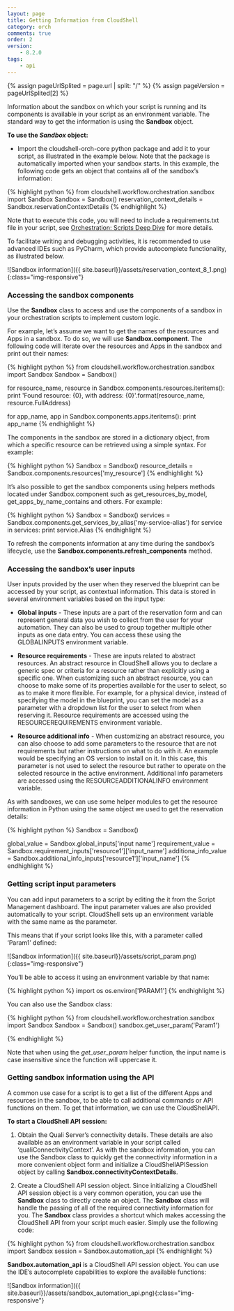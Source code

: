 ```yaml
---
layout: page
title: Getting Information from CloudShell
category: orch
comments: true
order: 2
version: 
    - 8.2.0
tags:
    - api
---
```



{% assign pageUrlSplited = page.url | split: "/" %}
{% assign pageVersion = pageUrlSplited[2] %}

Information about the sandbox on which your script is running and its components is available in your script as an environment variable. The standard way to get the information is using the **Sandbox** object.

**To use the *Sandbox* object:** 

* Import the cloudshell-orch-core python package and add it to your script, as illustrated in the example below. Note that the package is automatically imported when your sandbox starts.
In this example, the following code gets an object that contains all of the sandbox’s information:

{% highlight python %}
from cloudshell.workflow.orchestration.sandbox import Sandbox
Sandbox = Sandbox()
reservation_context_details = Sandbox.reservationContextDetails
{% endhighlight %}

Note that to execute this code, you will need to include a requirements.txt file in your script, see [Orchestration: Scripts Deep Dive]({{site.baseurl}}/orchestration/{{pageVersion}}/scripts-deep-dive.html) for more details.

To facilitate writing and debugging activities, it is recommended to use advanced IDEs such as PyCharm, which provide autocomplete functionality, as illustrated below. 

![Sandbox information]({{ site.baseurl}}/assets/reservation_context_8_1.png){:class="img-responsive"}

### Accessing the sandbox components

Use the **Sandbox** class to access and use the components of a sandbox in your orchestration scripts to implement custom logic. 

For example, let’s assume we want to get the names of the resources and Apps in a sandbox. To do so, we will use **Sandbox.component**.  The following code will iterate over the resources and Apps in the sandbox and print out their names:

{% highlight python %}
from cloudshell.workflow.orchestration.sandbox import Sandbox
Sandbox = Sandbox()

for resource_name, resource in Sandbox.components.resources.iteritems():
    print 'Found resource: {0}, with address: {0}'.format(resource_name, resource.FullAddress)

for app_name, app in Sandbox.components.apps.iteritems():
    print app_name
{% endhighlight %}

The components in the sandbox are stored in a dictionary object, from which a specific resource can be retrieved using a simple syntax. For example:

{% highlight python %}
Sandbox = Sandbox()
resource_details = Sandbox.components.resources['my_resource']
{% endhighlight %}

It’s also possible to get the sandbox components using helpers methods located under Sandbox.component such as get_resources_by_model, get_apps_by_name_contains and others. For example: 

{% highlight python %}
Sandbox = Sandbox()
services = Sandbox.components.get_services_by_alias('my-service-alias')
for service in services:
    print service.Alias
{% endhighlight %}

To refresh the components information at any time during the sandbox’s lifecycle, use the **Sandbox.components.refresh_components** method.


### Accessing the sandbox’s user inputs

User inputs provided by the user when they reserved the blueprint can be accessed by your script, as contextual information. This data is stored in several environment variables based on the input type:

*  **Global inputs** - These inputs are a part of the reservation form and can represent general data you wish to collect from the user for your automation. They can also be used to group together multiple other inputs as one data entry. You can access these using the GLOBALINPUTS environment variable.

* **Resource requirements** - These are inputs related to abstract resources. An abstract resource in CloudShell allows you to declare a generic spec or criteria for a resource rather than explicitly using a specific one. When customizing such an abstract resource, you can choose to make some of its properties available for the user to select, so as to make it more flexible. For example, for a physical device, instead of specifying the model in the blueprint, you can set the model as a parameter with a dropdown list for the user to select from when reserving it. Resource requirements are accessed using the RESOURCEREQUIREMENTS environment variable.

* **Resource additional info** -  When customizing an abstract resource, you can also choose to add some parameters to the resource that are not requirements but rather instructions on what to do with it. An example would be specifying an OS version to install on it. In this case, this parameter is not used to select the resource but rather to operate on the selected resource in the active environment. Additional info parameters are accessed using the RESOURCEADDITIONALINFO environment variable.

 As with sandboxes, we can use some helper modules to get the resource information in Python using the same object we used to get the reservation details:  

 {% highlight python %}
Sandbox = Sandbox()

global_value = Sandbox.global_inputs['input name']
requirement_value = Sandbox.requirement_inputs['resource1']['input_name']
additiona_info_value = Sandbox.additional_info_inputs['resource1']['input_name']
{% endhighlight %}


### Getting script input parameters

You can add input parameters to a script by editing the it from the Script Management dashboard.
The input parameter values are also provided automatically to your script. CloudShell sets up an environment variable with
the same name as the parameter.

This means that if your script looks like this, with a parameter called ‘Param1’ defined:

![Sandbox information]({{ site.baseurl}}/assets/script_param.png){:class="img-responsive"}

You’ll be able to access it using an environment variable by that name:

{% highlight python %}
import os
os.environ['PARAM1']
{% endhighlight %}

You can also use the Sandbox class:

{% highlight python %}
from cloudshell.workflow.orchestration.sandbox import Sandbox
Sandbox = Sandbox()
sandbox.get_user_param('Param1')

{% endhighlight %}

Note that when using the *get_user_param* helper function, the input name is case insensitive since the function will uppercase it. 

### Getting sandbox information using the API

A common use case for a script is to get a list of the different Apps and resources in the sandbox, to be able to call additional commands or API functions on them. To get that information, we can use the CloudShellAPI.

**To start a CloudShell API session:**

1. Obtain the Quali Server’s connectivity details. These details are also available as an environment variable in your script called ‘qualiConnectivityContext’. As with the sandbox information, you can use the Sandbox class to quickly get the connectivity information in a more convenient object form and initialize a CloudShellAPISession object by calling **Sandbox.connectivityContextDetails**.

2. Create a CloudShell API session object. Since initializing a CloudShell API session object is a very common operation, you can use the **Sandbox** class to directly create an object. The **Sandbox** class will handle the passing of all of the required connectivity information for you. The **Sandbox** class provides a shortcut which makes accessing the CloudShell API from your script much easier. Simply use the following code:

{% highlight python %}
from cloudshell.workflow.orchestration.sandbox import Sandbox
session = Sandbox.automation_api
{% endhighlight %}

**Sandbox.automation_api** is a CloudShell API session object. You can use the IDE’s autocomplete capabilities to explore the available functions:

![Sandbox information]({{ site.baseurl}}/assets/sandbox_automation_api.png){:class="img-responsive"}